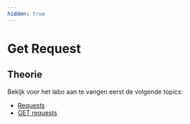 ```yaml
---
hidden: true
---
```


# Get Request

## Theorie

Bekijk voor het labo aan te vangen eerst de volgende topics:

* [Requests](../../../express.js/requests/)
* [GET requests](../../../express.js/requests/get-request.md)
